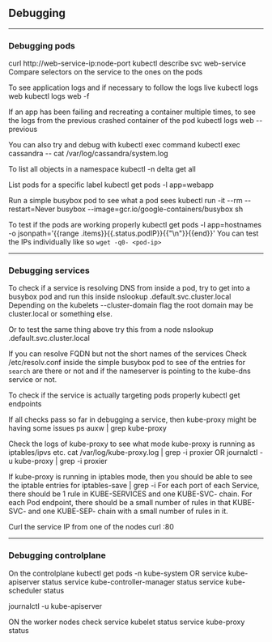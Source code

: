## Debugging

----------------------
### Debugging pods

curl http://web-service-ip:node-port
kubectl describe svc web-service
Compare selectors on the service to the ones on the pods

To see application logs and if necessary to follow the logs live
  kubectl logs web
  kubectl logs web -f

If an app has been failing and recreating a container multiple times, to see the logs from the previous crashed container of the pod
  kubectl logs web --previous

You can also try and debug with kubectl exec command
  kubectl exec cassandra -- cat /var/log/cassandra/system.log

To list all objects in a namespace
  kubectl -n delta get all

List pods for a specific label
  kubectl get pods -l app=webapp

Run a simple busybox pod to see what a pod sees
  kubectl run -it --rm --restart=Never busybox --image=gcr.io/google-containers/busybox sh

To test if the pods are working properly
  kubectl get pods -l app=hostnames -o jsonpath='{{range .items}}{{.status.podIP}}{{"\n"}}{{end}}'
  You can test the IPs individually like so `wget -q0- <pod-ip>`


-------------------------
### Debugging services

To check if a service is resolving DNS from inside a pod, try to get into a busybox pod and run this inside
  nslookup <service-name>.default.svc.cluster.local
  Depending on the kubelets --cluster-domain flag the root domain may be cluster.local or something else.

Or to test the same thing above try this from a node
  nslookup <service-name>.default.svc.cluster.local <kube-dns-service-ip>

If you can resolve FQDN but not the short names of the services
  Check /etc/resolv.conf inside the simple busybox pod to see of the entries for `search` are there or not
  and if the nameserver is pointing to the kube-dns service or not.

To check if the service is actually targeting pods properly
  kubectl get endpoints <service-name>

If all checks pass so far in debugging a service, then kube-proxy might be having some issues
  ps auxw | grep kube-proxy

Check the logs of kube-proxy to see what mode kube-proxy is running as iptables/ipvs etc.
  cat /var/log/kube-proxy.log | grep -i proxier
  OR
  journalctl -u kube-proxy | grep -i proxier

If kube-proxy is running in iptables mode, then you should be able to see the iptable entries for <service-name>
  iptables-save | grep -i <service-name>
    For each port of each Service, there should be 1 rule in KUBE-SERVICES and one KUBE-SVC-<hash> chain.
    For each Pod endpoint, there should be a small number of rules in that KUBE-SVC-<hash> and
    one KUBE-SEP-<hash> chain with a small number of rules in it.

Curl the service IP from one of the nodes
  curl <service-ip>:80



------------------------
### Debugging controlplane

On the controlplane
  kubectl get pods -n kube-system
  OR
  service kube-apiserver status
  service kube-controller-manager status
  service kube-scheduler status

  journalctl -u kube-apiserver


ON the worker nodes check
  service kubelet status
  service kube-proxy status
